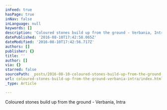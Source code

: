 ```yaml
---
inFeed: true
hasPage: true
inNav: false
inLanguage: null
keywords: []
description: 'Coloured stones build up from the ground - Verbania, Intra'
datePublished: '2016-08-10T17:42:58.065Z'
dateModified: '2016-08-10T17:42:56.717Z'
authors: []
publisher: {}
title: ''
author: []
via: {}
starred: false
sourcePath: _posts/2016-08-10-coloured-stones-build-up-from-the-ground-verbania-intra.md
url: coloured-stones-build-up-from-the-ground-verbania-intra/index.html
_type: Article

---
```

Coloured stones build up from the ground - Verbania, Intra